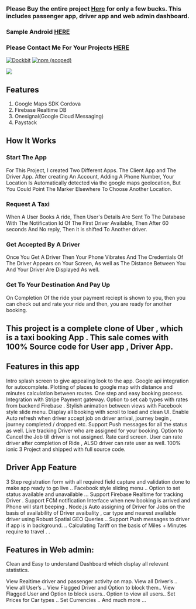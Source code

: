 ### Please Buy the entire project [Here](https://gum.co/LsYmS) for only a few bucks. This includes passenger app, driver app and web admin dashboard.

### Sample Android [HERE](https://play.google.com/store/apps/details?id=com.taxihubnigeria.android)

### Please Contact Me For Your Projects [HERE](https://chinedu-website.firebaseapp.com/#/contact)

[![Dockbit](https://img.shields.io/dockbit/DockbitStatus/health.svg?token=TvavttxFHJ4qhnKstDxrvBXM)]()
[![npm (scoped)](https://img.shields.io/npm/v/@cycle/core.svg)]()


![](https://static-2.gumroad.com/res/gumroad/6181776888084/asset_previews/f8174fd18d62903aad2d0b147c16164a/retina/Untitled.jpeg)



## Features
1. Google Maps SDK Cordova 
2. Firebase Realtime DB
3. Onesignal(Google Cloud Messaging)
4. Paystack


## How It Works


### Start The App

For This Project, I created Two Different Apps. The Client App and The Driver App. After creating An Account, Adding A Phone Number, Your Location Is Automatically detected via the google maps geolocation, But You Could Point The Marker Elsewhere To Choose Another Location.

### Request A Taxi

When A User Books A ride, Then User's Details Are Sent To The Database With The Notification Id Of The First Driver Available, Then After 60 seconds And No reply, Then it is shifted To Another driver.

### Get Accepted By A Driver

Once You Get A Driver Then Your Phone Vibrates And The Credentials Of The Driver Appears on Your Screen, As well as The Distance Between You And Your Driver Are Displayed As well.

### Get To Your Destination And Pay Up

On Completion Of the ride your payment reciept is shown to you, then you can check out and rate your ride and then, you are ready for another booking.


## This project is a complete clone of Uber , which is a taxi booking App . This sale comes with 100% Source code for User app , Driver App.

## Features in this app

Intro splash screen to give appealing look to the app. Google api integration for autocomplete. Plotting of places to google map with distance and minutes calculation between routes. One step and easy booking process. Integration with Stripe Payment gateway. Option to set cab types with rates from backend Firebase . Stylish animation between views with Facebook style slide menu. Display all booking with scroll to load and clean UI. Enable Auto refresh when driver accept job on driver arrival, journey begin , journey completed / dropped etc. Support Push messages for all the status as well. Live tracking Driver who are assigned for your booking. Option to Cancel the Job till driver is not assigned. Rate card screen. User can rate driver after completion of Ride , ALSO driver can rate user as well. 100% ionic 3 Project and shipped with full source code.

## Driver App Feature 

3 Step registration form with all required field capture and validation done to make app ready to go live .. Facebook style sliding menu .. Option to set status available and unavailable ... Support Firebase Realtime for tracking Driver . Support FCM notification Interface when new booking is arrived and Phone will start beeping . Node.js Auto assigning of Driver for Jobs on the basis of availability of Driver avaibality , car type and nearest available driver using Robust Spatial GEO Queries .. Support Push messages to driver if app is in background. .. Calculating Tariff on the basis of Miles + Minutes require to travel . .

## Features in Web admin: 

Clean and Easy to understand Dashboard which display all relevant statistics.

View Realtime driver and passenger activity on map. View all Driver’s .. View all User’s .. View Flagged Driver and Option to block them.. View Flagged User and Option to block users.. Option to view all users.. Set Prices for Car types .. Set Currencies .. And much more …
